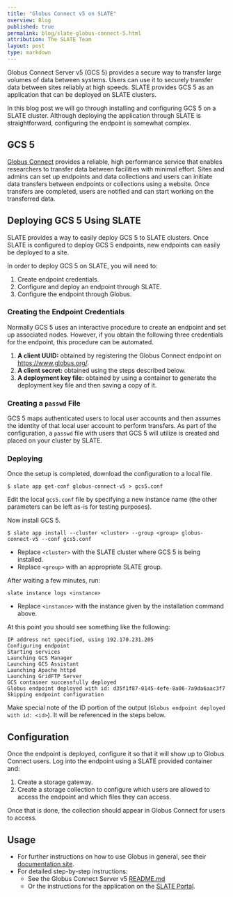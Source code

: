 ```yaml
---
title: "Globus Connect v5 on SLATE"
overview: Blog
published: true
permalink: blog/slate-globus-connect-5.html
attribution: The SLATE Team
layout: post
type: markdown
---
```


Globus Connect Server v5 (GCS 5) provides a secure way to transfer large volumes of data between systems. Users can use it to securely transfer data between sites reliably at high speeds. SLATE provides GCS 5 as an application that can be deployed on SLATE clusters.

<!--end_excerpt-->

In this blog post we will go through installing and configuring GCS 5 on a SLATE cluster. Although deploying the application through SLATE is straightforward, configuring the endpoint is somewhat complex.

## GCS 5

[Globus Connect](https://globus.org/data-transfer) provides a reliable, high performance service that enables researchers to transfer data between facilities with minimal effort. Sites and admins can set up endpoints and data collections and users can initiate data transfers between endpoints or collections using a website. Once transfers are completed, users are notified and can start working on the transferred data.

## Deploying GCS 5 Using SLATE

SLATE provides a way to easily deploy GCS 5 to SLATE clusters. Once SLATE is configured to deploy GCS 5 endpoints, new endpoints can easily be deployed to a site. 

In order to deploy GCS 5 on SLATE, you will need to:

1. Create endpoint credentials.
1. Configure and deploy an endpoint through SLATE.
1. Configure the endpoint through Globus.

### Creating the Endpoint Credentials

Normally GCS 5 uses an interactive procedure to create an endpoint and set up associated nodes. However, if you obtain the following three credentials for the endpoint, this procedure can be automated.

1. **A client UUID:** obtained by registering the Globus Connect endpoint on https://www.globus.org/.
1. **A client secret:** obtained using the steps described below.
1. **A deployment key file:** obtained by using a container to generate the deployment key file and then saving a copy of it.

### Creating a `passwd` File

GCS 5 maps authenticated users to local user accounts and then assumes the identity of that local user account to perform transfers. As part of the configuration, a `passwd` file with users that GCS 5 will utilize is created and placed on your cluster by SLATE.

### Deploying 

Once the setup is completed, download the configuration to a local file.

```shell
$ slate app get-conf globus-connect-v5 > gcs5.conf
```

Edit the local `gcs5.conf` file by specifying a new instance name (the other parameters can be left as-is for testing purposes).

Now install GCS 5.

```shell
$ slate app install --cluster <cluster> --group <group> globus-connect-v5 --conf gcs5.conf
```

* Replace `<cluster>` with the SLATE cluster where GCS 5 is being installed.
* Replace `<group>` with an appropriate SLATE group.
 
After waiting a few minutes, run:

```shell
slate instance logs <instance>
```

* Replace `<instance>` with the instance given by the installation command above.

At this point you should see something like the following:

```text
IP address not specified, using 192.170.231.205
Configuring endpoint
Starting services
Launching GCS Manager
Launching GCS Assistant
Launching Apache httpd
Launching GridFTP Server
GCS container successfully deployed
Globus endpoint deployed with id: d35f1f87-0145-4efe-8a06-7a9da6aac3f7
Skipping endpoint configuration
```

Make special note of the ID portion of the output (`Globus endpoint deployed with id: <id>`). It will be referenced in the steps below.

## Configuration 

Once the endpoint is deployed, configure it so that it will show up to Globus Connect users. Log into the endpoint using a SLATE provided container and:
1. Create a storage gateway.
1. Create a storage collection to configure which users are allowed to access the endpoint and which files they can access.

Once that is done, the collection should appear in Globus Connect for users to access. 

## Usage

* For further instructions on how to use Globus in general, see their [documentation site](https://docs.globus.org/).
* For detailed step-by-step instructions:
  * See the Globus Connect Server v5 [README.md](https://github.com/slateci/slate-catalog-stable/blob/master/charts/globus-connect-v5/README.md)
  * Or the instructions for the application on the [SLATE Portal](https://portal.slateci.io/applications/incubator/globus-connect-v5).
